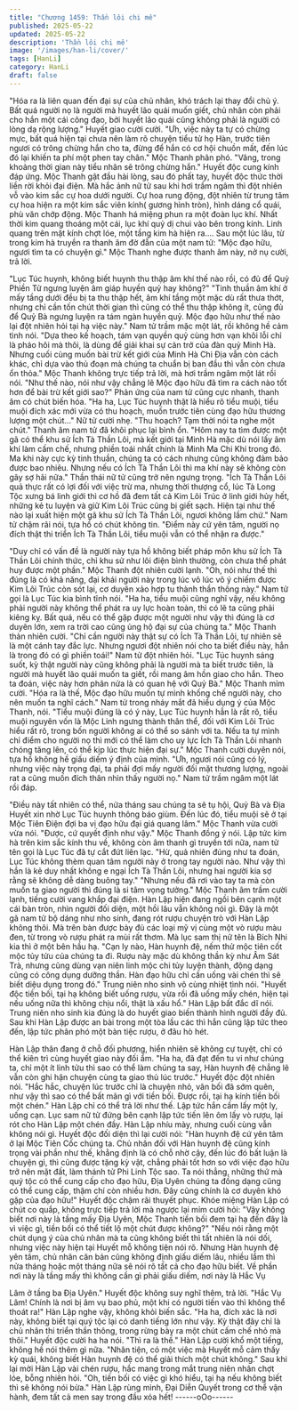 ```yaml
---
title: "Chương 1459: Thần lôi chi mê"
published: 2025-05-22
updated: 2025-05-22
description: 'Thần lôi chi mê'
image: '/images/han-li/cover/'
tags: [HanLi]
category: HanLi
draft: false
---
```


"Hóa ra là liên quan đến đại sự của chủ nhân, khó trách lại thay
đổi chủ ý. Bất quá người nọ là người mà huyết lão quái muốn giết,
chủ nhân còn phải cho hắn một cái công đạo, bởi huyết lão quái
cũng không phải là người có lòng dạ rộng lượng." Huyết giao cười
cười.
"Ưh, việc này ta tự có chừng mực, bất quá hiện tại chưa nên làm
rõ chuyện tiểu tử họ Hàn, trước tiên ngươi có trông chừng hắn
cho ta, đừng để hắn có cơ hội chuồn mất, đến lúc đó lại khiến ta
phí một phen tay chân." Mộc Thanh phân phó. "Vâng, trong
khoảng thời gian này tiểu nhân sẽ trông chừng hắn." Huyết độc
cung kính đáp ứng. Mộc Thanh gật đầu hài lòng, sau đó phất tay,
huyết độc thức thời liền rời khỏi đại điện. Mà hắc ảnh nữ tử sau
khi hơi trầm ngâm thì đột nhiên vỗ vào kim sắc cự hoa dưới
người.
Cự hoa rung động, đột nhiên từ trung tâm cự hoa hiện ra một kim
sắc viên kính( gương hình tròn), hình dáng cổ quái, phù văn chớp
động.
Mộc Thanh há miệng phun ra một đoàn lục khí.
Nhất thời kim quang thoáng một cái, lục khí quỷ dị chui vào bên
trong kính.
Linh quang trên mặt kính chợt lóe, một tầng kim hà hiện ra….
Sau một lúc lâu, từ trong kim hà truyền ra thanh âm đờ đẫn của
một nam tử:
"Mộc đạo hữu, ngươi tìm ta có chuyện gì."
Mộc Thanh nghe được thanh âm này, nở nụ cười, trả lời.

"Lục Túc huynh, không biết huynh thu thập âm khí thế nào rồi, có
đủ để Quỷ Phiền Tử ngưng luyện âm giáp huyền quỷ hay không?"
"Tinh thuần âm khí ở mấy tầng dưới đều bị ta thu thập hết, âm khí
tầng một mặc dù rất thưa thớt, nhưng chỉ cần tốn chút thời gian thì
cũng có thể thu thập không ít, cũng đủ để Quỷ Bà ngưng luyện ra
tám ngàn huyền quỷ. Mộc đạo hữu như thế nào lại đột nhiên hỏi
tại hạ việc này." Nam tử trầm mặc một lát, rồi không hề cảm tình
nói.
"Dựa theo kế hoạch, tám vạn quyền quỷ cùng hơn vạn khôi lỗi chỉ
là pháo hôi mà thôi, là dùng để giải khai sự cản trở của đàn quỷ
Minh Hà. Nhưng cuối cùng muốn bài trừ kết giới của Minh Hà Chi
Địa vẫn còn cách khác, chỉ dựa vào thủ đoạn mà chúng ta chuẩn
bị ban đầu thì vẫn còn chưa ổn thỏa." Mộc Thanh không trực tiếp
trả lời, mà hơi trầm ngâm một lát rồi nói. "Như thế nào, nói như
vậy chẳng lẽ Mộc đạo hữu đã tìm ra cách nào tốt hơn để bài trừ
kết giới sao?" Phản ứng của nam tử cũng cực nhanh, thanh âm
có chút biến hóa. "Ha ha, Lục Túc huynh thật là hiểu rõ tiểu muội,
tiểu muội đích xác mới vừa có thu hoạch, muốn trước tiên cùng
đạo hữu thương lượng một chút…" Nữ tử cười nhẹ. "Thu hoạch?
Tạm thời nói ta nghe một chút." Thanh âm nam tử đã khôi phục lại
bình ổn.
"Hôm nay ta tìm được một gã có thể khu sử Ích Tà Thần Lôi, mà
kết giới tại Minh Hà mặc dù nói lấy âm khí làm cấm chế, nhưng
phiền toái nhất chính là Minh Ma Chi Khí trong đó. Ma khi này cực
kỳ tinh thuần, chúng ta có cách nhưng cũng không đảm bảo được
bao nhiêu. Nhưng nếu có Ích Tà Thần Lôi thì ma khí này sẽ không
còn gây sợ hãi nữa." Thần thái nữ tử cũng trở nên ngưng trọng.
"Ích Tà Thần Lôi quả thực rất có lợi đối với việc trừ ma, nhưng
thời thượng cổ, lúc Tà Long Tộc xưng bá linh giới thì cơ hồ đã
đem tất cả Kim Lôi Trúc ở linh giới hủy hết, những kẻ tu luyện và
giữ Kim Lôi Trúc cũng bị giết sạch. Hiện tại như thế nào lại xuất
hiện một gã khu sử Ích Tà Thần Lôi, ngươi không lầm chứ." Nam
tử chậm rãi nói, tựa hồ có chút không tin. "Điểm này cứ yên tâm,
người nọ đích thật thi triển Ích Tà Thần Lôi, tiểu muội vẫn có thể
nhận ra được."

"Duy chỉ có vấn đề là người này tựa hồ không biết pháp môn khu
sử Ích Tà Thần Lôi chính thức, chỉ khu sử như lôi điện bình
thường, còn chưa thể phát huy được một phần."
Mộc Thanh đột nhiên cười lạnh.
"Oh, nói như thế thì đúng là có khả năng, đại khái người này trong
lúc vô lúc vô ý chiếm được Kim Lôi Trúc còn sót lại, cơ duyên xảo
hợp tu thành thần thông này." Nam tử gọi là Lục Túc kia bình tĩnh
nói.
"Ha ha, tiểu muội cũng nghĩ vậy, nếu không phải người này không
thể phát ra uy lực hoàn toàn, thì có lẽ ta cũng phải kiêng kỵ. Bất
quá, nếu có thể gặp được một người như vậy thì đúng là cơ
duyên lớn, xem ra trời cao cũng ủng hộ đại sự của chúng ta." Mộc
Thanh thản nhiên cười.
"Chỉ cần người này thật sự có Ích Tà Thần Lôi, tự nhiên sẽ là một
cánh tay đắc lực. Nhưng ngươi đột nhiên nói cho ta biết điều này,
hẳn là trong đó có gì phiền toái!" Nam tử đột nhiên hỏi.
"Lục Túc huynh sáng suốt, kỳ thật người này cũng không phải là
người mà ta biết trước tiên, là người mà huyết lão quái muốn ta
giết, rồi mang âm hồn giao cho hắn. Theo ta đoán, việc này hơn
phân nửa là có quan hệ với Quỷ Bà." Mộc Thanh mỉm cười. "Hóa
ra là thế, Mộc đạo hữu muốn tự mình khống chế người này, cho
nên muốn ta nghĩ cách." Nam tử trong nháy mắt đã hiểu dụng ý
của Mộc Thanh, nói.
"Tiểu muội đúng là có ý này, Lục Túc huynh hẳn là rất rõ, tiểu
muội nguyên vốn là Mộc Linh ngưng thành thân thể, đối với Kim
Lôi Trúc hiểu rất rõ, trong bốn người không ai có thể so sánh với
ta. Nếu ta tự mình chỉ điểm cho người nọ thì mới có thể làm cho
uy lực Ích Tà Thần Lôi nhanh chóng tăng lên, có thể kịp lúc thực
hiện đại sự." Mộc Thanh cười duyên nói, tựa hồ không hề giấu
diếm ý định của mình. "Ưh, ngươi nói cũng có lý, nhưng việc này
trọng đại, ta phải đợi mấy người đối mặt thương lượng, ngoài rat a
cũng muốn đích thân nhìn thấy người nọ." Nam tử trầm ngâm một
lát rồi đáp.

"Điều này tất nhiên có thể, nửa tháng sau chúng ta sẽ tụ hội, Quỷ
Bà và Địa Huyết xin nhờ Lục Túc huynh thông báo giùm. Đến lúc
đó, tiểu muội sẽ ở tại Mộc Tiên Điện đợi ba vị đạo hữu đại giá
quang lâm." Mộc Thanh vừa cười vừa nói. "Được, cứ quyết định
như vậy." Mộc Thanh đồng ý nói.
Lập tức kim hà trên kim sắc kính thu về, không còn âm thanh gì
truyền tới nữa, nam tử tên gọi là Lục Túc đã tự cắt đứt liên lạc.
"Hừ, quả nhiên đúng như ta đoán, Lục Túc không thèm quan tâm
người này ở trong tay người nào. Như vậy thì hắn là kẻ duy nhất
không e ngại Ích Tà Thần Lôi, nhưng hai người kia sợ rằng sẽ
không dễ dàng buông tay."
"Nhưng nếu đã rơi vào tay ta mà còn muốn ta giao người thì đúng
là si tâm vọng tưởng." Mộc Thanh âm trầm cười lạnh, tiếng cười
vang khắp đại điện. Hàn Lập hiện đang ngồi bên cạnh một cái
bàn tròn, nhìn người đối diện, một hồi lâu vẫn không nói gì.
Đây là một gã nam tử bộ dáng như nho sinh, đang rót rượu
chuyện trò với Hàn Lập không thôi.
Mà trên bàn được bày đủ các loại mỹ vị cùng một vò rượu màu
đen, từ trong vò rượu phát ra mùi rất thơm. Mà lục sam thị nữ tên
là Bích Nhi kia thì ở một bên hầu hạ.
"Cạn ly nào, Hàn huynh đệ, nếm thử mộc tiên cốt mộc tủy tửu của
chúng ta đi. Rượu này mặc dù không thần kỳ như Âm Sát Trà,
nhưng cũng dùng vạn niên linh mộc chi tủy luyện thành, động
dạng cũng có công dụng dưỡng thần. Hàn đạo hữu chỉ cần uống
vài chén thì sẽ biết diệu dụng trong đó." Trung niên nho sinh vô
cùng nhiệt tình nói. "Huyết độc tiền bối, tại hạ không biết uống
rượu, vừa rồi đã uống mấy chén, hiện tại nếu uống nữa thì không
chịu nổi, thật là xấu hổ." Hàn Lập bất đắc dĩ nói. Trung niên nho
sinh kia đúng là do huyết giao biến thành hình người đầy đủ.
Sau khi Hàn Lập được an bài trong một tòa lầu các thì hắn cũng
lập tức theo đến, lập tức phân phó một bàn tiệc rượu, ở đâu hò
hét.

Hàn Lập thân đang ở chỗ đối phương, hiển nhiên sẽ không cự
tuyệt, chỉ có thể kiên trì cùng huyết giao này đối ẩm.
"Ha ha, đã đạt đến tu vi như chúng ta, chỉ một ít linh tửu thì sao có
thể làm chúng ta say, Hàn huynh đệ chẳng lẽ vẫn còn ghi hận
chuyện cùng ta giao thủ lúc trước." Huyết độc đột nhiên nói.
"Hắc hắc, chuyện lúc trước chỉ là chuyện nhỏ, vãn bối đã sớm
quên, như vậy thì sao có thể bất mãn gì với tiền bối. Được rồi, tại
hạ kính tiền bối một chén." Hàn Lập chỉ có thể trả lời như thế.
Lập tức hắn cầm lấy một ly, uống cạn.
Lục sam nữ tử đứng bên cạnh lập tức tiến lên ôm lấy vò rượu, lại
rót cho Hàn Lập một chén đầy.
Hàn Lập nhíu mày, nhưng cuối cùng vẫn không nói gì.
Huyết độc đối diện thì lại cười nói:
"Hàn huynh đệ cứ yên tâm ở lại Mộc Tiên Cốc chúng ta. Chủ
nhân đối với Hàn huynh đệ cũng kính trọng vài phần như thế,
khẳng định là có chỗ nhờ cậy, đến lúc đó bất luận là chuyện gì, thì
cũng được tặng kỳ vật, chẳng phải tốt hơn so với việc đạo hữu trở
nên mặt đất, làm thánh tử Phi Linh Tộc sao. Ta nói thẳng, những
thứ mà quý tộc có thể cung cấp cho đạo hữu, Địa Uyên chúng ta
đồng dạng cũng có thể cung cấp, thậm chí còn nhiều hơn. Đây
cũng chính là cơ duyên khó gặp của đạo hữu!" Huyết độc chậm
rãi thuyết phục. Khóe miệng Hàn Lập có chút co quắp, không trực
tiếp trả lời mà ngược lại mỉm cười hỏi: "Vậy không biết nơi này là
tầng mấy Địa Uyên, Mộc Thanh tiền bối đem tại hạ đến đây là vì
việc gì, tiền bối có thể tiết lộ một chút được không?"
"Nếu nói rằng một chút dụng ý của chủ nhân mà ta cũng không
biết thì tất nhiên là nói dối, nhưng việc này hiện tại Huyết mỗ
không tiện nói rõ. Nhưng Hàn huynh đệ yên tâm, chủ nhân căn
bản cũng không định giấu diếm lâu, nhiều lắm thì nửa tháng hoặc
một tháng nữa sẽ nói rõ tất cả cho đạo hữu biết. Về phần nơi này
là tầng mấy thì không cần gì phải giấu diếm, nơi này là Hắc Vụ

Lâm ở tầng ba Địa Uyên." Huyết độc không suy nghĩ thêm, trả lời.
"Hắc Vụ Lâm! Chính là nơi bị âm vụ bao phủ, một khi có người
tiến vào thì không thể thoát ra!" Hàn Lập nghe vậy, không khỏi
biến sắc.
"Ha ha, đích xác là nơi này, không biết tại quý tộc lại có danh
tiếng lớn như vậy. Kỳ thật đây chỉ là chủ nhân thi triển thần thông,
trong rừng bày ra một chút cấm chế nhỏ mà thôi." Huyết độc cười
ha ha nói.
"Thì ra là thế." Hàn Lập cười khổ một tiếng, không hề nói thêm gì
nữa.
"Nhân tiện, có một việc mà Huyết mỗ cảm thấy kỳ quái, không
biết Hàn huynh đệ có thể giải thích một chút không." Sau khi lại
mời Hàn Lập vài chén rượu, hắc mang trong mắt trung niên nhân
chợt lóe, bỗng nhiên hỏi.
"Oh, tiền bối có việc gì khó hiểu, tại hạ nếu không biết thì sẽ
không nói bừa." Hàn Lập rùng mình, Đại Diễn Quyết trong cơ thể
vận hành, đem tất cả men say trong đầu xóa hết!
------oOo------
